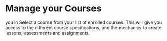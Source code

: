 # Manage your Courses

&#x20;you in Select a course from your list of enrolled courses. This will give you access to the different course specifications, and the mechanics to create lessons, assessments and assignments.
